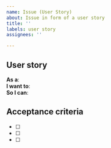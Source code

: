 ```yaml
---
name: Issue (User Story)
about: Issue in form of a user story
title: ''
labels: user story
assignees: ''

---
```


## User story
__As a__:  
__I want to__:  
__So I can__:  

## Acceptance criteria

- [ ]
- [ ]
- [ ]
